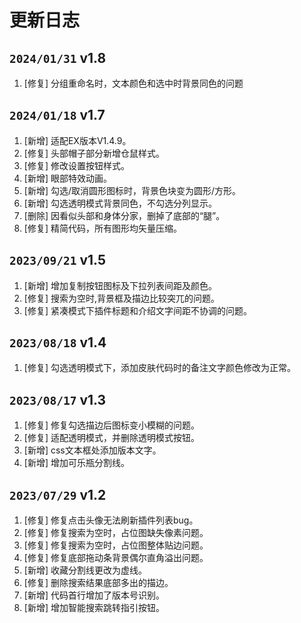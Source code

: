 # 更新日志

## `2024/01/31` v1.8
1. [修复] 分组重命名时，文本颜色和选中时背景同色的问题

## `2024/01/18` v1.7
1. [新增] 适配EX版本V1.4.9。
2. [修复] 头部帽子部分新增仓鼠样式。
3. [修复] 修改设置按钮样式。
4. [新增] 眼部特效动画。
5. [新增] 勾选/取消圆形图标时，背景色块变为圆形/方形。
6. [新增] 勾选透明模式背景同色，不勾选分列显示。
7. [删除] 因看似头部和身体分家，删掉了底部的“腿”。
8. [修复] 精简代码，所有图形均矢量压缩。


## `2023/09/21` v1.5
1. [新增] 增加复制按钮图标及下拉列表间距及颜色。
2. [修复] 搜索为空时,背景框及描边比较突兀的问题。
3. [修复] 紧凑模式下插件标题和介绍文字间距不协调的问题。

## `2023/08/18` v1.4

1. [修复] 勾选透明模式下，添加皮肤代码时的备注文字颜色修改为正常。

## `2023/08/17` v1.3

1. [修复] 修复勾选描边后图标变小模糊的问题。
2. [修复] 适配透明模式，并删除透明模式按钮。
3. [新增] css文本框处添加版本文字。
4. [新增] 增加可乐瓶分割线。

## `2023/07/29` v1.2

1. [修复] 修复点击头像无法刷新插件列表bug。
2. [修复] 修复搜索为空时，占位图缺失像素问题。
3. [修复] 修复搜索为空时，占位图整体贴边问题。
4. [修复] 修复底部拖动条背景偶尔直角溢出问题。
5. [新增] 收藏分割线更改为虚线。
6. [修复] 删除搜索结果底部多出的描边。
7. [新增] 代码首行增加了版本号识别。
8. [新增] 增加智能搜索跳转指引按钮。
   

